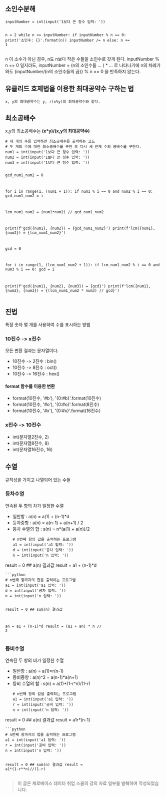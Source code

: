 <h2 id="소인수분해">소인수분해</h2>
<pre><code class="language-python">inputNumber = int(input('1보다 큰 정수 입력: '))

n = 2
while n &lt;= inputNumber:
    if inputNumber % n == 0:
        print('소인수: {}'.format(n))
        inputNumber /= n
    else:
        n += 1</code></pre>
<p>n 이 소수가 아닌 경우,  n도 n보다 작은 수들을 소인수로 갖게 된다.
inputNumber % n == 0 일지라도, inputNumber = (n의 소인수들 ... ) * ... 로 나타나기에 n의 차례가 와도 {inputNumber/(n의 소인수들의 곱)} % n == 0 을 만족하지 않는다. </p>
<h2 id="유클리드-호제법을-이용한-최대공약수-구하는-법">유클리드 호제법을 이용한 최대공약수 구하는 법</h2>
<p><code>x, y의 최대공약수는 y, r(x%y)의 최대공약수와 같다.</code></p>
<h2 id="최소공배수">최소공배수</h2>
<p>x,y의 최소공배수는 <strong>(x*y)/(x,y의 최대공약수)</strong></p>
<pre><code class="language-python"># 세 개의 수를 입력하면 최소공배수를 출력하는 코드
# 두 개의 수에 대한 최소공배수를 구한 후 다시 세 번재 수의 공배수를 구한다.
num1 = int(input('1보다 큰 정수 입력: '))
num2 = int(input('1보다 큰 정수 입력: '))
num3 = int(input('1보다 큰 정수 입력: '))

gcd_num1_num2 = 0

for i in range(1, (num1 + 1)):
    if num1 % i == 0 and num2 % i == 0:
        gcd_num1_num2 = i

lcm_num1_num2 = (num1*num2) // gcd_num1_num2

print(f'gcd({num1}, {num2}) = {gcd_num1_num2}')
print(f'lcm({num1}, {num2}) = {lcm_num1_num2}')

gcd = 0

for i in range(1, (lcm_num1_num2 + 1)):
    if lcm_num1_num2 % i == 0 and num3 % i == 0:
        gcd = i

print(f'gcd({num1}, {num2}, {num3}) = {gcd}')
print(f'lcm({num1}, {num2}, {num3}) = {(lcm_num1_num2 * num3) // gcd}')</code></pre>
<h2 id="진법">진법</h2>
<p>특정 숫자 몇 개를 사용하여 수를 표시하는 방법</p>
<h3 id="10진수---x진수">10진수 -&gt; x진수</h3>
<p>모든 변환 결과는 문자열이다. </p>
<ul>
<li>10진수 -&gt; 2진수 : bin()</li>
<li>10진수 -&gt; 8진수 : oct()</li>
<li>10진수 -&gt; 16진수 : hex()</li>
</ul>
<h4 id="format-함수를-이용한-변환">format 함수를 이용한 변환</h4>
<ul>
<li>format(10진수, '#b'), '{0:#b}'.format(10진수)</li>
<li>format(10진수, '#o'), '{0:#o}'.format(8진수)</li>
<li>format(10진수, '#x'), '{0:#x}'.format(16진수)</li>
</ul>
<h3 id="x진수---10진수">x진수 -&gt; 10진수</h3>
<ul>
<li>int(문자열2진수, 2)</li>
<li>int(문자열8진수, 8)</li>
<li>int(문자열16진수, 16)</li>
</ul>
<h2 id="수열">수열</h2>
<p>규칙성을 가지고 나열되어 있는 수들</p>
<h3 id="등차수열">등차수열</h3>
<p>연속된 두 항의 차가 일정한 수열</p>
<ul>
<li>일반항 : a(n) = a(1) + (n-1)*d</li>
<li>등차중항 : a(n) = a(n-1) + a(n+1) / 2</li>
<li>등차 수열의 합 : s(n) = n*(a(1) + a(n))/2<pre><code class="language-python"># n번째 항의 값을 출력하는 프로그램
a1 = int(input('a1 입력: '))
d = int(input('공차 입력: '))
n = int(input('n 입력: '))
</code></pre>
</li>
</ul>
<p>result = 0 ## a(n) 결과값
result = a1 + (n-1)*d</p>
<pre><code>```python
# n번째 항까지의 합을 출력하는 프로그램
a1 = int(input('a1 입력: '))
d = int(input('공차 입력: '))
n = int(input('n 입력: '))

result = 0 ## sum(n) 결과값

an = a1 + (n-1)*d
result = (a1 + an) * n // 2</code></pre><h3 id="등비수열">등비수열</h3>
<p>연속된 두 항의 비가 일정한 수열</p>
<ul>
<li>일반항 : a(n) = a(1)*r(n-1)</li>
<li>등비중항 : a(n)^2 = a(n-1)*a(n+1)</li>
<li>등비 수열의 합 : s(n) = a(1)*(1-r^n)/(1-r)<pre><code class="language-python"># n번째 항의 값을 출력하는 프로그램
a1 = int(input('a1 입력: '))
r = int(input('공비 입력: '))
n = int(input('n 입력: '))
</code></pre>
</li>
</ul>
<p>result = 0 ## a(n) 결과값
result = a1<em>r*</em>(n-1)</p>
<pre><code>```python
# n번째 항까지의 합을 출력하는 프로그램
a1 = int(input('a1 입력: '))
r = int(input('공비 입력: '))
n = int(input('n 입력: '))

result = 0 ## sum(n) 결과값
result = a1*(1-r**n)//(1-r)</code></pre><blockquote>
<p>이 글은 제로베이스 데이터 취업 스쿨의 강의 자료 일부를 발췌하여 작성되었습니다.</p>
</blockquote>